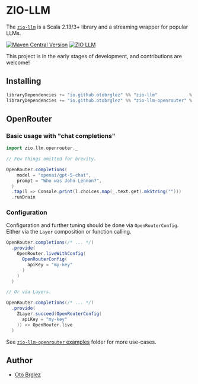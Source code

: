 # ZIO-LLM

The [`zio-llm`][zio-llm] is a Scala 2.13/3+ library and a streaming wrapper for popular LLMs.

[![Maven Central Version](https://img.shields.io/maven-central/v/io.github.otobrglez/zio-llm_3)](https://repo1.maven.org/maven2/io/github/otobrglez/zio-llm_3/)
[![ZIO LLM](https://img.shields.io/github/stars/otobrglez/zio-llm?style=social)](https://github.com/otobrglez/zio-llm)

This project is in the early stages of development, and contributions are welcome!

## Installing

```scala
libraryDependencies += "io.github.otobrglez" %% "zio-llm"            % "0.0.1"
libraryDependencies += "io.github.otobrglez" %% "zio-llm-openrouter" % "0.0.1"
```

## OpenRouter

### Basic usage with "chat completions"

```scala
import zio.llm.openrouter._

// Few things omitted for brevity.

OpenRouter.completions(
    model = "openai/gpt-5-chat",
    prompt = "Who was John Lennon?",
  )
  .tap(l => Console.print(l.choices.map(_.text.get).mkString("")))
  .runDrain
```

### Configuration

Configuration and further tuning should be done via `OpenRouterConfig`. Either via the `Layer` composition or function
calling.

```scala
OpenRouter.completions(/* ... */)
  .provide(
    OpenRouter.liveWithConfig(
      OpenRouterConfig(
        apiKey = "my-key"
      )
    )
  )

// Or via Layers.

OpenRouter.completions(/* ... */)
  .provide(
    ZLayer.succeed(OpenRouterConfig(
      apiKey = "my-key"
    )) >> OpenRouter.live
  )
```

See [`zio-llm-openrouter` examples](zio-llm-openrouter/src/main/scala/zio/llm/openrouter/examples) folder for more
use-cases.

## Author

- [Oto Brglez](https://github.com/otobrglez)

[zio-llm]: https://github.com/otobrglez/zio-llm
